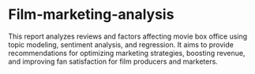 # Film-marketing-analysis
This report analyzes reviews and factors affecting movie box office using topic modeling, sentiment analysis, and regression. It aims to provide recommendations for optimizing marketing strategies, boosting revenue, and improving fan satisfaction for film producers and marketers.
